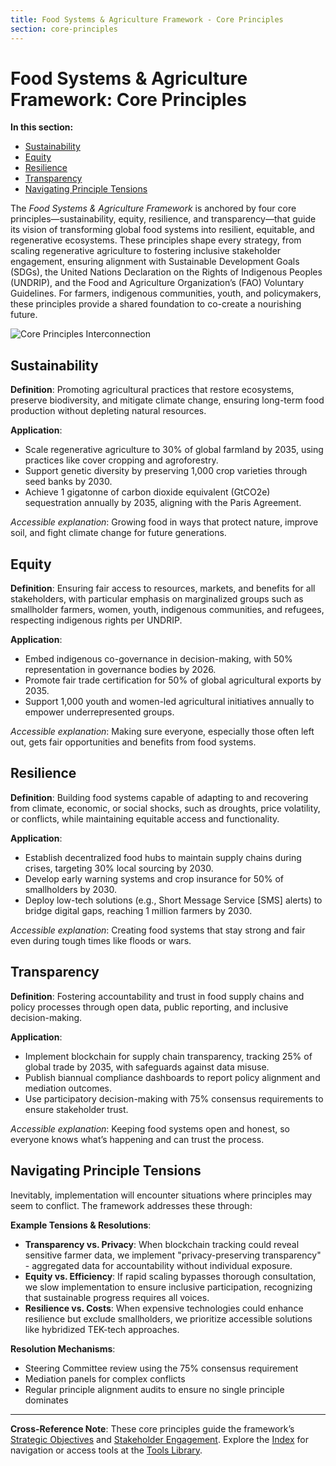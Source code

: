 ```yaml
---
title: Food Systems & Agriculture Framework - Core Principles
section: core-principles
---
```


# Food Systems & Agriculture Framework: Core Principles

**In this section:**
- [Sustainability](#sustainability)
- [Equity](#equity)
- [Resilience](#resilience)
- [Transparency](#transparency)
- [Navigating Principle Tensions](#navigating-principle-tensions)

The *Food Systems & Agriculture Framework* is anchored by four core principles—sustainability, equity, resilience, and transparency—that guide its vision of transforming global food systems into resilient, equitable, and regenerative ecosystems. These principles shape every strategy, from scaling regenerative agriculture to fostering inclusive stakeholder engagement, ensuring alignment with Sustainable Development Goals (SDGs), the United Nations Declaration on the Rights of Indigenous Peoples (UNDRIP), and the Food and Agriculture Organization’s (FAO) Voluntary Guidelines. For farmers, indigenous communities, youth, and policymakers, these principles provide a shared foundation to co-create a nourishing future.

![Core Principles Interconnection](/images/frameworks/food-systems/core-principles-diagram.svg)

## <a id="sustainability"></a>Sustainability
**Definition**: Promoting agricultural practices that restore ecosystems, preserve biodiversity, and mitigate climate change, ensuring long-term food production without depleting natural resources.

**Application**:
- Scale regenerative agriculture to 30% of global farmland by 2035, using practices like cover cropping and agroforestry.
- Support genetic diversity by preserving 1,000 crop varieties through seed banks by 2030.
- Achieve 1 gigatonne of carbon dioxide equivalent (GtCO2e) sequestration annually by 2035, aligning with the Paris Agreement.

*Accessible explanation*: Growing food in ways that protect nature, improve soil, and fight climate change for future generations.

## <a id="equity"></a>Equity
**Definition**: Ensuring fair access to resources, markets, and benefits for all stakeholders, with particular emphasis on marginalized groups such as smallholder farmers, women, youth, indigenous communities, and refugees, respecting indigenous rights per UNDRIP.

**Application**:
- Embed indigenous co-governance in decision-making, with 50% representation in governance bodies by 2026.
- Promote fair trade certification for 50% of global agricultural exports by 2035.
- Support 1,000 youth and women-led agricultural initiatives annually to empower underrepresented groups.

*Accessible explanation*: Making sure everyone, especially those often left out, gets fair opportunities and benefits from food systems.

## <a id="resilience"></a>Resilience
**Definition**: Building food systems capable of adapting to and recovering from climate, economic, or social shocks, such as droughts, price volatility, or conflicts, while maintaining equitable access and functionality.

**Application**:
- Establish decentralized food hubs to maintain supply chains during crises, targeting 30% local sourcing by 2030.
- Develop early warning systems and crop insurance for 50% of smallholders by 2030.
- Deploy low-tech solutions (e.g., Short Message Service [SMS] alerts) to bridge digital gaps, reaching 1 million farmers by 2030.

*Accessible explanation*: Creating food systems that stay strong and fair even during tough times like floods or wars.

## <a id="transparency"></a>Transparency
**Definition**: Fostering accountability and trust in food supply chains and policy processes through open data, public reporting, and inclusive decision-making.

**Application**:
- Implement blockchain for supply chain transparency, tracking 25% of global trade by 2035, with safeguards against data misuse.
- Publish biannual compliance dashboards to report policy alignment and mediation outcomes.
- Use participatory decision-making with 75% consensus requirements to ensure stakeholder trust.

*Accessible explanation*: Keeping food systems open and honest, so everyone knows what’s happening and can trust the process.

## <a id="navigating-principle-tensions"></a>Navigating Principle Tensions

Inevitably, implementation will encounter situations where principles may seem to conflict. The framework addresses these through:

**Example Tensions & Resolutions**:
- **Transparency vs. Privacy**: When blockchain tracking could reveal sensitive farmer data, we implement "privacy-preserving transparency" - aggregated data for accountability without individual exposure.
- **Equity vs. Efficiency**: If rapid scaling bypasses thorough consultation, we slow implementation to ensure inclusive participation, recognizing that sustainable progress requires all voices.
- **Resilience vs. Costs**: When expensive technologies could enhance resilience but exclude smallholders, we prioritize accessible solutions like hybridized TEK-tech approaches.

**Resolution Mechanisms**:
- Steering Committee review using the 75% consensus requirement
- Mediation panels for complex conflicts
- Regular principle alignment audits to ensure no single principle dominates

---

**Cross-Reference Note**: These core principles guide the framework’s [Strategic Objectives](/frameworks/food-systems-and-agriculture#strategic-objectives) and [Stakeholder Engagement](/frameworks/food-systems-and-agriculture#stakeholder-engagement). Explore the [Index](/frameworks/food-systems-and-agriculture) for navigation or access tools at the [Tools Library](/frameworks/tools/food-systems).
